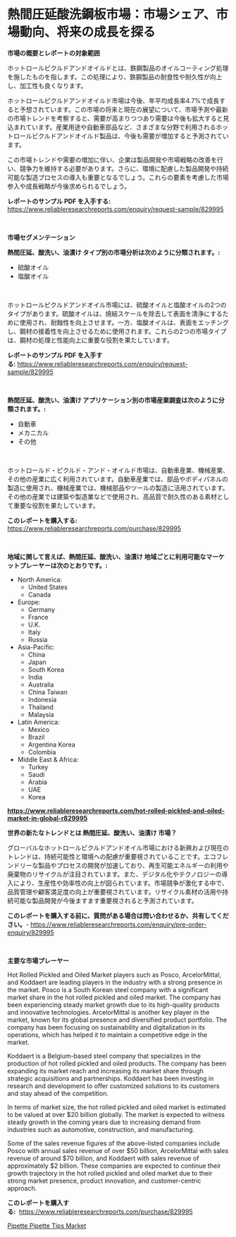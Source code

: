 <p><h1>熱間圧延酸洗鋼板市場：市場シェア、市場動向、将来の成長を探る</h1></p><p><strong>市場の概要とレポートの対象範囲</strong></p>
<p><p>ホットロールピクルドアンドオイルドとは、鉄鋼製品のオイルコーティング処理を施したものを指します。この処理により、鉄鋼製品の耐食性や耐久性が向上し、加工性も良くなります。</p><p>ホットロールピクルドアンドオイルド市場は今後、年平均成長率4.7%で成長すると予想されています。この市場の将来と現在の展望について、市場予測や最新の市場トレンドを考察すると、需要が高まりつつあり需要は今後も拡大すると見込まれています。産業用途や自動車部品など、さまざまな分野で利用されるホットロールピクルドアンドオイルド製品は、今後も需要が増加すると予測されています。</p><p>この市場トレンドや需要の増加に伴い、企業は製品開発や市場戦略の改善を行い、競争力を維持する必要があります。さらに、環境に配慮した製品開発や持続可能な製造プロセスの導入も重要となるでしょう。これらの要素を考慮した市場参入や成長戦略が今後求められるでしょう。</p></p>
<p><strong>レポートのサンプル PDF を入手する:</strong> <a href="https://www.reliableresearchreports.com/enquiry/request-sample/829995">https://www.reliableresearchreports.com/enquiry/request-sample/829995</a></p>
<p>&nbsp;</p>
<p><strong>市場セグメンテーション</strong></p>
<p><strong>熱間圧延、酸洗い、油漬け タイプ別の市場分析は次のように分類されます。:</strong></p>
<p><ul><li>硫酸オイル</li><li>塩酸オイル</li></ul></p>
<p>&nbsp;</p>
<p><p>ホットロールピクルドアンドオイル市場には、硫酸オイルと塩酸オイルの2つのタイプがあります。硫酸オイルは、焼結スケールを除去して表面を清浄にするために使用され、耐蝕性を向上させます。一方、塩酸オイルは、表面をエッチングし、鋼材の接着性を向上させるために使用されます。これらの2つの市場タイプは、鋼材の処理と性能向上に重要な役割を果たしています。</p></p>
<p><strong>レポートのサンプル PDF を入手する:</strong>&nbsp;<a href="https://www.reliableresearchreports.com/enquiry/request-sample/829995">https://www.reliableresearchreports.com/enquiry/request-sample/829995</a></p>
<p>&nbsp;</p>
<p><strong> 熱間圧延、酸洗い、油漬け アプリケーション別の市場産業調査は次のように分類されます。:</strong></p>
<p><ul><li>自動車</li><li>メカニカル</li><li>その他</li></ul></p>
<p>&nbsp;</p>
<p><p>ホットロールド・ピクルド・アンド・オイルド市場は、自動車産業、機械産業、その他の産業に広く利用されています。自動車産業では、部品やボディパネルの製造に使用され、機械産業では、機械部品やツールの製造に活用されています。その他の産業では建築や製造業などで使用され、高品質で耐久性のある素材として重要な役割を果たしています。</p></p>
<p><strong>このレポートを購入する:</strong>&nbsp; <a href="https://www.reliableresearchreports.com/purchase/829995">https://www.reliableresearchreports.com/purchase/829995</a></p>
<p>&nbsp;</p>
<p><strong>地域に関して言えば、熱間圧延、酸洗い、油漬け 地域ごとに利用可能なマーケットプレーヤーは次のとおりです。:</strong></p>
<p><ul>
    <li>
        North America:
        <ul>
            <li>United States</li>
            <li>Canada</li>
        </ul>
    </li>
    <li>
        Europe:
        <ul>
            <li>Germany</li>
            <li>France</li>
            <li>U.K.</li>
            <li>Italy</li>
            <li>Russia</li>
        </ul>
    </li>
    <li>
        Asia-Pacific:
        <ul>
            <li>China</li>
            <li>Japan</li>
            <li>South Korea</li>
            <li>India</li>
            <li>Australia</li>
            <li>China Taiwan</li>
            <li>Indonesia</li>
            <li>Thailand</li>
            <li>Malaysia</li>
        </ul>
    </li>
    <li>
        Latin America:
        <ul>
            <li>Mexico</li>
            <li>Brazil</li>
            <li>Argentina Korea</li>
            <li>Colombia</li>
        </ul>
    </li>
    <li>
        Middle East & Africa:
        <ul>
            <li>Turkey</li>
            <li>Saudi</li>
            <li>Arabia</li>
            <li>UAE</li>
            <li>Korea</li>
        </ul>
    </li>
    </ul></p>
<p><strong><a href="https://www.reliableresearchreports.com/hot-rolled-pickled-and-oiled-market-in-global-r829995">https://www.reliableresearchreports.com/hot-rolled-pickled-and-oiled-market-in-global-r829995</a></strong>&nbsp;</p>
<p><strong>世界の新たなトレンドとは 熱間圧延、酸洗い、油漬け 市場？</strong></p>
<p><p>グローバルなホットロールピクルドアンドオイル市場における新興および現在のトレンドは、持続可能性と環境への配慮が重要視されていることです。エコフレンドリーな製品やプロセスの開発が加速しており、再生可能エネルギーの利用や廃棄物のリサイクルが注目されています。また、デジタル化やテクノロジーの導入により、生産性や効率性の向上が図られています。市場競争が激化する中で、品質管理や顧客満足度の向上が重要視されています。リサイクル素材の活用や持続可能な製品開発が今後ますます重要視されると予測されています。</p></p>
<p><strong>このレポートを購入する前に、質問がある場合は問い合わせるか、共有してください。</strong>- <a href="https://www.reliableresearchreports.com/enquiry/pre-order-enquiry/829995">https://www.reliableresearchreports.com/enquiry/pre-order-enquiry/829995</a></p>
<p>&nbsp;</p>
<p><strong>主要な市場プレーヤー</strong></p>
<p><p>Hot Rolled Pickled and Oiled Market players such as Posco, ArcelorMittal, and Koddaert are leading players in the industry with a strong presence in the market. Posco is a South Korean steel company with a significant market share in the hot rolled pickled and oiled market. The company has been experiencing steady market growth due to its high-quality products and innovative technologies. ArcelorMittal is another key player in the market, known for its global presence and diversified product portfolio. The company has been focusing on sustainability and digitalization in its operations, which has helped it to maintain a competitive edge in the market.</p><p>Koddaert is a Belgium-based steel company that specializes in the production of hot rolled pickled and oiled products. The company has been expanding its market reach and increasing its market share through strategic acquisitions and partnerships. Koddaert has been investing in research and development to offer customized solutions to its customers and stay ahead of the competition.</p><p>In terms of market size, the hot rolled pickled and oiled market is estimated to be valued at over $20 billion globally. The market is expected to witness steady growth in the coming years due to increasing demand from industries such as automotive, construction, and manufacturing.</p><p>Some of the sales revenue figures of the above-listed companies include Posco with annual sales revenue of over $50 billion, ArcelorMittal with sales revenue of around $70 billion, and Koddaert with sales revenue of approximately $2 billion. These companies are expected to continue their growth trajectory in the hot rolled pickled and oiled market due to their strong market presence, product innovation, and customer-centric approach.</p></p>
<p><strong>このレポートを購入する:</strong>&nbsp;&nbsp;<a href="https://www.reliableresearchreports.com/purchase/829995">https://www.reliableresearchreports.com/purchase/829995</a></p>
<p><p><a href="https://github.com/kathiaseamanalvaradovlprc2h/Market-Research-Report-List-2/blob/main/pipette-pipette-tips-market.md">Pipette Pipette Tips Market</a></p></p>
